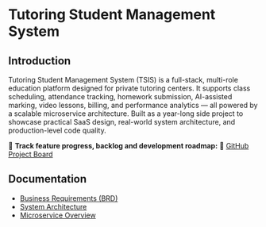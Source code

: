 # Tutoring Student Management System

## Introduction

Tutoring Student Management System (TSIS) is a full-stack, multi-role education platform designed for private tutoring centers. It supports class scheduling, attendance tracking, homework submission, AI-assisted marking, video lessons, billing, and performance analytics — all powered by a scalable microservice architecture. Built as a year-long side project to showcase practical SaaS design, real-world system architecture, and production-level code quality.

📌 **Track feature progress, backlog and development roadmap:**  🔗 [GitHub Project Board](https://github.com/users/AnsonCheng03/projects/3)

## Documentation

- [Business Requirements (BRD)](docs/BRD.md)
- [System Architecture](docs/architecture.md)
- [Microservice Overview](docs/microservices.md)
<!-- 
- [BDD Scenarios](docs/bdd/)
 -->
